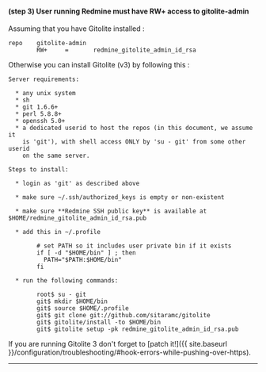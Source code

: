 #### **(step 3)** User running Redmine must have **RW+** access to gitolite-admin

Assuming that you have Gitolite installed :

    repo    gitolite-admin
            RW+     =       redmine_gitolite_admin_id_rsa


Otherwise you can install Gitolite (v3) by following this :

    Server requirements:

      * any unix system
      * sh
      * git 1.6.6+
      * perl 5.8.8+
      * openssh 5.0+
      * a dedicated userid to host the repos (in this document, we assume it
        is 'git'), with shell access ONLY by 'su - git' from some other userid
        on the same server.

    Steps to install:

      * login as 'git' as described above

      * make sure ~/.ssh/authorized_keys is empty or non-existent

      * make sure **Redmine SSH public key** is available at $HOME/redmine_gitolite_admin_id_rsa.pub

      * add this in ~/.profile

            # set PATH so it includes user private bin if it exists
            if [ -d "$HOME/bin" ] ; then
              PATH="$PATH:$HOME/bin"
            fi

      * run the following commands:

            root$ su - git
            git$ mkdir $HOME/bin
            git$ source $HOME/.profile
            git$ git clone git://github.com/sitaramc/gitolite
            git$ gitolite/install -to $HOME/bin
            git$ gitolite setup -pk redmine_gitolite_admin_id_rsa.pub


<div class="alert alert-warning" role="alert" markdown="1">
If you are running Gitolite 3 don't forget to [patch it!]({{ site.baseurl }}/configuration/troubleshooting/#hook-errors-while-pushing-over-https).
</div>

***
